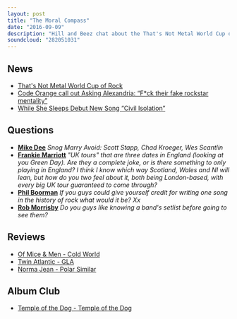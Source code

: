 ```yaml
---
layout: post
title: "The Moral Compass"
date: "2016-09-09"
description: "Hill and Beez chat about the That's Not Metal World Cup of Rock (check our FB for the 1st round draw), there's reviews on the new Of Mice & Men, Twin Atlantic and Norma Jean albums, the worst game of Snog, Marry, Avoid of all time (contains Chad Kroegar), we swoon over the Misfits reunion, review the Black Peaks and Heck tour, the new While She Sleeps jam and Album Club comes on the much overlooked Pearl Jam/Soundgarden supergroup album, Temple Of The Dog."
soundcloud: "282051031"
---
```


## News

- [That's Not Metal World Cup of Rock](https://www.facebook.com/thatsnotmetalpodcast/photos/a.1814755825417620.1073741828.1814737015419501/1949906775235857/?type=3)
- [Code Orange call out Asking Alexandria: “F*ck their fake rockstar mentality”](http://www.altpress.com/news/entry/code_orange_call_out_asking_alexandria_fck_their_fake_rockstar_mentality)
- [While She Sleeps Debut New Song “Civil Isolation”](http://www.theprp.com/2016/09/04/news/sleeps-debut-new-song-civil-isolation/)


## Questions

- [**Mike Dee**](https://www.facebook.com/thatsnotmetalpodcast/photos/a.1814755825417620.1073741828.1814737015419501/1952532771639924/?type=3&comment_id=1952553368304531&comment_tracking=%7B%22tn%22%3A%22R9%22%7D)
*Snog Marry Avoid: Scott Stapp, Chad Kroeger, Wes Scantlin*
- [**Frankie Marriott**](https://www.facebook.com/thatsnotmetalpodcast/photos/a.1814755825417620.1073741828.1814737015419501/1952532771639924/?type=3&comment_id=1952582218301646&comment_tracking=%7B%22tn%22%3A%22R9%22%7D)
*"UK tours" that are three dates in England (looking at you Green Day). Are they a complete joke, or is there something to only playing in England? I think I know which way Scotland, Wales and NI will lean, but how do you two feel about it, both being London-based, with every big UK tour guaranteed to come through?*
- [**Phil Boorman**](https://www.facebook.com/thatsnotmetalpodcast/photos/a.1814755825417620.1073741828.1814737015419501/1952532771639924/?type=3&comment_id=1952555291637672&comment_tracking=%7B%22tn%22%3A%22R9%22%7D)
*If you guys could give yourself credit for writing one song in the history of rock what would it be? Xx*
- [**Rob Morrisby**](https://www.facebook.com/thatsnotmetalpodcast/photos/a.1814755825417620.1073741828.1814737015419501/1952532771639924/?type=3&comment_id=1952639674962567&comment_tracking=%7B%22tn%22%3A%22R9%22%7D)
*Do you guys like knowing a band's setlist before going to see them?*


## Reviews

- [Of Mice & Men - Cold World](https://itunes.apple.com/gb/album/cold-world/id1128861581)
- [Twin Atlantic - GLA](https://itunes.apple.com/gb/album/gla/id1115814994)
- [Norma Jean - Polar Similar](https://itunes.apple.com/gb/album/polar-similar/id1133764107)


## Album Club

- [Temple of the Dog - Temple of the Dog](https://itunes.apple.com/gb/album/temple-of-the-dog/id13123665)
